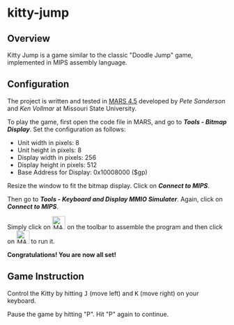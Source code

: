 # kitty-jump
## Overview

Kitty Jump is a game similar to the classic "Doodle Jump" game, implemented in MIPS assembly language.
## Configuration
The project is written and tested in [MARS 4.5](http://courses.missouristate.edu/kenvollmar/mars/) developed by *Pete Sanderson* and *Ken Vollmar* at Missouri State University. 


To play the game, first open the code file in MARS, and go to ***Tools - Bitmap Display***. Set the configuration as follows:

- Unit width in pixels: 8        		     
- Unit height in pixels: 8
- Display width in pixels: 256
- Display height in pixels: 512
- Base Address for Display: 0x10008000 ($gp)

Resize the window to fit the bitmap display. Click on ***Connect to MIPS***.

Then go to ***Tools - Keyboard and Display MMIO Simulater***. Again, click on ***Connect to MIPS***.

Simply click on <img src=https://user-images.githubusercontent.com/77775845/105328859-7e7cca80-5b9e-11eb-96de-de8f371a2de4.jpg width = "30" alt = "MARS-assemble-icon">
on the toolbar to assemble the program 
 and then click on <img src=https://user-images.githubusercontent.com/77775845/105328867-80468e00-5b9e-11eb-8a9c-3981acb516d4.jpg width = "30" alt = "MARS-run-icon">
to run it. 

**Congratulations! You are now all set!**

## Game Instruction
Control the Kitty by hitting <kbd>J</kbd> (move left) and <kbd>K</kbd>  (move right) on your keyboard.

Pause the game by hitting "P". Hit "P" again to continue.



